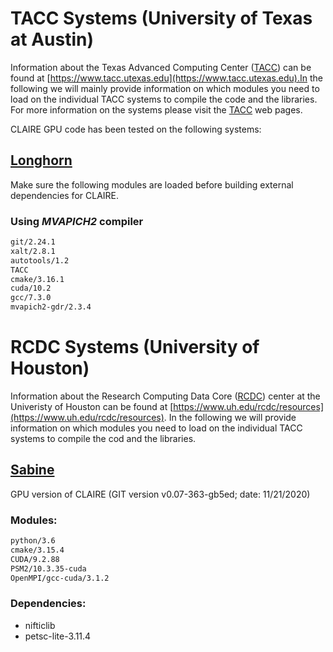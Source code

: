 # TACC Systems (University of Texas at Austin)

Information about the Texas Advanced Computing Center ([TACC](https://www.tacc.utexas.edu)) can be found at [https://www.tacc.utexas.edu](https://www.tacc.utexas.edu).In the following we will mainly provide information on which modules you need to load on the individual TACC systems to compile the code and the libraries. For more information on the systems please visit the [TACC](https://www.tacc.utexas.edu) web pages.

CLAIRE GPU code has been tested on the following systems:


## [Longhorn](https://portal.tacc.utexas.edu/user-guides/longhorn)

Make sure the following modules are loaded before building external dependencies for CLAIRE.

### Using *MVAPICH2* compiler

```bash
git/2.24.1
xalt/2.8.1
autotools/1.2
TACC
cmake/3.16.1
cuda/10.2
gcc/7.3.0
mvapich2-gdr/2.3.4
```



# RCDC Systems (University of Houston)

Information about the Research Computing Data Core ([RCDC](https://www.uh.edu/rcdc/resources/)) center at the Univeristy of Houston can be found at [https://www.uh.edu/rcdc/resources](https://www.uh.edu/rcdc/resources). In the following we will provide information on which modules you need to load on the individual TACC systems to compile the cod and the libraries.


## [Sabine](https://www.uh.edu/rcdc/resources/hpc/sabine)

GPU version of CLAIRE (GIT version v0.07-363-gb5ed; date: 11/21/2020)

### Modules:

```bash
python/3.6
cmake/3.15.4
CUDA/9.2.88
PSM2/10.3.35-cuda
OpenMPI/gcc-cuda/3.1.2
```

### Dependencies:
* nifticlib
* petsc-lite-3.11.4
